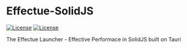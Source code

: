 # Effectue-SolidJS
[![License](https://img.shields.io/badge/License-Apache_2.0-green.svg)](https://opensource.org/licenses/Apache-2.0)
[![License](https://img.shields.io/badge/version-alpha%200.0.1-blue.svg)](https://opensource.org/licenses/Apache-2.0)

The Effectue Launcher - Effective Performace in SolidJS built on Tauri
